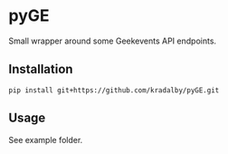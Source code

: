 # pyGE
Small wrapper around some Geekevents API endpoints.

## Installation

    pip install git+https://github.com/kradalby/pyGE.git


## Usage
See example folder.
